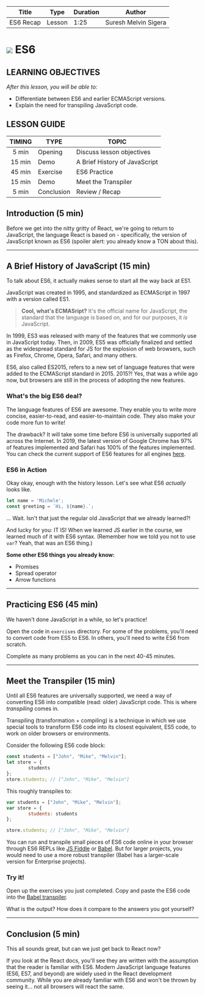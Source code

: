 | Title | Type | Duration | Author | 
| -- | -- | -- | -- |
| ES6 Recap | Lesson | 1:25 | Suresh Melvin Sigera |

# ![](https://ga-dash.s3.amazonaws.com/production/assets/logo-9f88ae6c9c3871690e33280fcf557f33.png) ES6 

## LEARNING OBJECTIVES

*After this lesson, you will be able to:*
- Differentiate between ES6 and earlier ECMAScript versions.
- Explain the need for transpiling JavaScript code.

## LESSON GUIDE

| TIMING  | TYPE  | TOPIC  |
|:-:|---|---|
| 5 min  | Opening    | Discuss lesson objectives |
| 15 min | Demo   | A Brief History of JavaScript  |
| 45 min | Exercise | ES6 Practice |
| 15 min | Demo     | Meet the Transpiler |
| 5 min  | Conclusion | Review / Recap   |

## Introduction (5 min)

Before we get into the nitty gritty of React, we're going to return to JavaScript, the language React is based on - specifically, the version of JavaScript known as ES6 (spoiler alert: you already know a TON about this).

-----

## A Brief History of JavaScript (15 min)

To talk about ES6, it actually makes sense to start all the way back at ES1.

JavaScript was created in 1995, and standardized as ECMAScript in 1997 with a version called ES1.

> **Cool, what's ECMASript?** It's the official name for JavaScript, the standard that the language is based on, and for our purposes, it *is* JavaScript.

In 1999, ES3 was released with many of the features that we commonly use in JavaScript today. Then, in 2009, ES5 was officially finalized and settled as the widespread standard for JS for the explosion of web browsers, such as Firefox, Chrome, Opera, Safari, and many others.

ES6, also called ES2015, refers to a new set of language features that were added to the ECMAScript standard in 2015. 2015?! Yes, that was a while ago now, but browsers are still in the process of adopting the new features.

### What's the big ES6 deal?

The language features of ES6 are awesome. They enable you to write more concise, easier-to-read, and easier-to-maintain code. They also make your code more fun to write!

The drawback? It will take some time before ES6 is universally supported all across the Internet. In 2019, the latest version of Google Chrome has 97% of features implemented and Safari has 100% of the features implemented. You can check the current support of ES6 features for all engines [here](http://kangax.github.io/compat-table/es6/).

### ES6 in Action

Okay okay, enough with the history lesson. Let's see what ES6 *actually* looks like.

```js
let name = 'Michele';
const greeting = `Hi, ${name}.`;
````

... Wait. Isn't that just the regular old JavaScript that we already learned?!

And lucky for you: IT IS! When we learned JS earlier in the course, we learned much of it with ES6 syntax. (Remember how we told you not to use `var`? Yeah, that was an ES6 thing.)

**Some other ES6 things you already know:**
- Promises
- Spread operator
- Arrow functions

---

## Practicing ES6 (45 min)

We haven't done JavaScript in a while, so let's practice!

Open the code in `exercises` directory. For some of the problems, you'll need to convert code from ES5 to ES6. In others, you'll need to write ES6 from scratch.

Complete as many problems as you can in the next 40-45 minutes.

---

## Meet the Transpiler (15 min)

Until all ES6 features are universally supported, we need a way of converting ES6 into compatible (read: older) JavaScript code. This is where *transpiling* comes in. 

Transpiling (transformation + compiling) is a technique in which we use special tools to transform ES6 code into its closest equivalent, ES5 code, to work on older browsers or environments.

Consider the following ES6 code block:

```javascript
const students = ["John", "Mike", "Melvin"];
let store = {
        students
};
store.students; // ["John", "Mike", "Melvin"]
```

This roughly transpiles to:

```javascript
var students = ["John", "Mike", "Melvin"];
var store = {
        students: students
};

store.students; // ["John", "Mike", "Melvin"]
```

You can run and transpile small pieces of ES6 code online in your browser through ES6 REPLs like [JS Fiddle](https://jsfiddle.net/) or [Babel](https://babeljs.io/). But for larger projects, you would need to use a more robust transpiler (Babel has a larger-scale version for Enterprise projects).

### Try it!

Open up the exercises you just completed. Copy and paste the ES6 code into the [Babel transpiler](https://babeljs.io/repl). 

What is the output? How does it compare to the answers you got yourself?

----

## Conclusion (5 min)

This all sounds great, but can we just get back to React now? 

If you look at the React docs, you'll see they are written with the assumption that the reader is familiar with ES6. Modern JavaScript language features (ES6, ES7, and beyond) are widely used in the React development community. While you are already familiar with ES6 and won't be thrown by seeing it... not all browsers will react the same.

